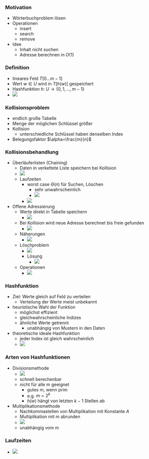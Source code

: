 ### Motivation
+ Wörterbuchproblem lösen
+ Operationen
	+ insert
	+ search
	+ remove
+ Idee
	+ Inhalt nicht suchen
	+ Adresse berechnen in $O(1)$

### Definition
+ lineares Feld $T[0...m-1]$
+ Wert $w∈U$ wird in $T[h(w)]$ gespeichert
+ Hashfunktion $h:$ $U→\{0,1,...,m-1\}$
+ ![](../../../z_images/Pasted%20image%2020221113105055.png)

### Kollisionsproblem
+ endlich große Tabelle
+ Menge der möglichen Schlüssel größer
+ Kollision
	+ unterschiedliche Schlüssel haben denselben Index
+ Belegungsfaktor $\alpha=\frac{m}{n}$

### Kollisionsbehandlung
+ Überläuferlisten (Chaining)
	+ Daten in verkettete Liste speichern bei Kollision
	+ ![](../../../z_images/Pasted%20image%2020221113111059.png)
	+ Laufzeiten
		+ worst case $Θ(n)$ für Suchen, Löschen
			+ sehr unwahrscheinlich
			+ ![](../../../z_images/Pasted%20image%2020221113111441.png)
		+ ![](../../../z_images/Pasted%20image%2020221113111156.png)
+ Offene Adressierung
	+ Werte direkt in Tabelle speichern
		+ ![](../../../z_images/Pasted%20image%2020221113112247.png)
	+ Bei Kollision wird neue Adresse berechnet bis freie gefunden
		+ ![](../../../z_images/Pasted%20image%2020221113112344.png)
	+ Näherungen
		+ ![](../../../z_images/Pasted%20image%2020221113112524.png)
	+ Löschproblem
		+ ![](../../../z_images/Pasted%20image%2020221113113048.png)
		+ Lösung
			+ ![](../../../z_images/Pasted%20image%2020221113113114.png)
	+ Operationen
		+ ![](../../../z_images/Pasted%20image%2020221113113151.png)

### Hashfunktion
+ Ziel: Werte gleich auf Feld zu verteilen
	+ Verteilung der Werte meist unbekannt
+ heuristische Wahl der Funktion
	+ möglichst effizient
	+ gleichwahrscheinliche Indizes
	+ ähnliche Werte getrennt
		+ unabhängig von Mustern in den Daten
+ theoretische ideale Hashfunktion
	+ jeder Index ist gleich wahrscheinlich
	+ ![](../../../z_images/Pasted%20image%2020221113105721.png)

### Arten von Hashfunktionen
+ Divisionsmethode
	+ ![](../../../z_images/Pasted%20image%2020221113105906.png)
	+ schnell berechenbar
	+ nicht für alle m geeignet
		+ gutes m, wenn prim
		+ e.g. $m=2^k$
		+ $h(w)$ hängt von letzten $k-1$ Stellen ab
+ Multiplikationsmethode
	+ Nachkommastellen von Multiplikation mit Konstante $A$
	+ Multiplikation mit m abrunden
	+ ![](../../../z_images/Pasted%20image%2020221113110623.png)
	+ unabhängig vom m

### Laufzeiten
+ ![](../../../z_images/Pasted%20image%2020221113113249.png)